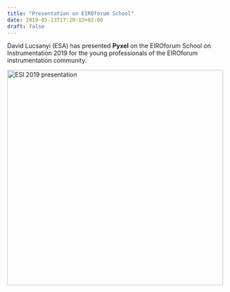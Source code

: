 ```yaml
---
title: "Presentation on EIROforum School"
date: 2019-05-13T17:20:13+02:00
draft: false
---
```


David Lucsanyi (ESA) has presented **Pyxel** on the EIROforum School on Instrumentation 2019 for the young professionals 
of the EIROforum instrumentation community.

<img src="/img/pyxel-esi-presentation.jpg" width="500px" alt="ESI 2019 presentation">